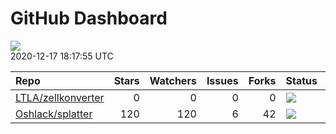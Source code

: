 GitHub Dashboard
================

![](https://github.com/lazappi/gh-dashboard/workflows/Render%20Status/badge.svg)  
2020-12-17 18:17:55 UTC

| Repo                                                        | Stars | Watchers | Issues | Forks | Status                                                                                                                                                  | Commit                                                                                                                                                                       |
| :---------------------------------------------------------- | ----: | -------: | -----: | ----: | :------------------------------------------------------------------------------------------------------------------------------------------------------ | :--------------------------------------------------------------------------------------------------------------------------------------------------------------------------- |
| [LTLA/zellkonverter](https://github.com/LTLA/zellkonverter) |     0 |        0 |      0 |     0 | [![](https://github.com/theislab/zellkonverter/workflows/R-CMD-check-bioc/badge.svg)](https://github.com/theislab/zellkonverter/actions/runs/427544752) | <a href="https://github.com/LTLA/zellkonverter/commit/fb1f348efc436b0538fb286c2307548bb73ba2c6" title="Slightly better HDF5 support for SCE->AnnData conversion.">fb1f34</a> |
| [Oshlack/splatter](https://github.com/Oshlack/splatter)     |   120 |      120 |      6 |    42 | [![](https://github.com/Oshlack/splatter/workflows/R-CMD-check-bioc/badge.svg)](https://github.com/Oshlack/splatter/actions/runs/393553050)             | <a href="https://github.com/Oshlack/splatter/commit/0371168e8df6917b8a1b46a1d1a865b78ff5d35d" title="Update NEWS again">037116</a>                                           |
